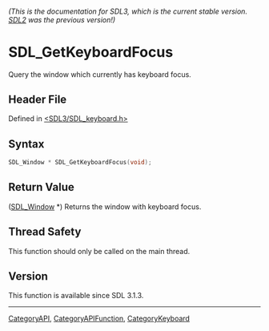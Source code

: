 ###### (This is the documentation for SDL3, which is the current stable version. [SDL2](https://wiki.libsdl.org/SDL2/) was the previous version!)
# SDL_GetKeyboardFocus

Query the window which currently has keyboard focus.

## Header File

Defined in [<SDL3/SDL_keyboard.h>](https://github.com/libsdl-org/SDL/blob/main/include/SDL3/SDL_keyboard.h)

## Syntax

```c
SDL_Window * SDL_GetKeyboardFocus(void);
```

## Return Value

([SDL_Window](SDL_Window) *) Returns the window with keyboard focus.

## Thread Safety

This function should only be called on the main thread.

## Version

This function is available since SDL 3.1.3.

----
[CategoryAPI](CategoryAPI), [CategoryAPIFunction](CategoryAPIFunction), [CategoryKeyboard](CategoryKeyboard)

